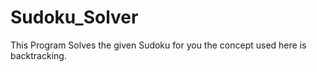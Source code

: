 # Sudoku_Solver
This Program Solves the given Sudoku for you the concept used here is backtracking. 
